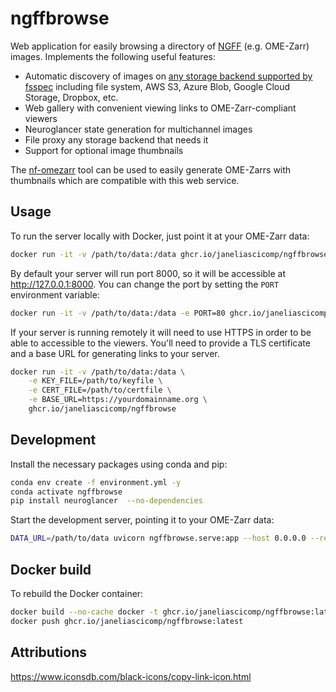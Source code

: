 
# ngffbrowse

Web application for easily browsing a directory of [NGFF](https://github.com/ome/ngff) (e.g. OME-Zarr) images. Implements the following useful features:

* Automatic discovery of images on [any storage backend supported by fsspec](https://filesystem-spec.readthedocs.io/en/latest/api.html#other-known-implementations) including file system, AWS S3, Azure Blob, Google Cloud Storage, Dropbox, etc.
* Web gallery with convenient viewing links to OME-Zarr-compliant viewers
* Neuroglancer state generation for multichannel images
* File proxy any storage backend that needs it
* Support for optional image thumbnails

The [nf-omezarr](https://github.com/JaneliaSciComp/nf-omezarr) tool can be used to easily generate OME-Zarrs with thumbnails which are compatible with this web service.

## Usage

To run the server locally with Docker, just point it at your OME-Zarr data:

```bash
docker run -it -v /path/to/data:/data ghcr.io/janeliascicomp/ngffbrowse
```

By default your server will run port 8000, so it will be accessible at <http://127.0.0.1:8000>. You can change the port by setting the `PORT` environment variable:

```bash
docker run -it -v /path/to/data:/data -e PORT=80 ghcr.io/janeliascicomp/ngffbrowse
```

If your server is running remotely it will need to use HTTPS in order to be able to accessible to the viewers. You'll need to provide a TLS certificate and a base URL for generating links to your server.

```bash
docker run -it -v /path/to/data:/data \
    -e KEY_FILE=/path/to/keyfile \
    -e CERT_FILE=/path/to/certfile \
    -e BASE_URL=https://yourdomainname.org \
    ghcr.io/janeliascicomp/ngffbrowse
```

## Development

Install the necessary packages using conda and pip:

```bash
conda env create -f environment.yml -y
conda activate ngffbrowse
pip install neuroglancer  --no-dependencies
```

Start the development server, pointing it to your OME-Zarr data:

```bash
DATA_URL=/path/to/data uvicorn ngffbrowse.serve:app --host 0.0.0.0 --reload
```

## Docker build

To rebuild the Docker container:

```bash
docker build --no-cache docker -t ghcr.io/janeliascicomp/ngffbrowse:latest
docker push ghcr.io/janeliascicomp/ngffbrowse:latest
```

## Attributions

<https://www.iconsdb.com/black-icons/copy-link-icon.html>
